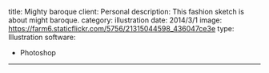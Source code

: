 title: Mighty baroque
client: Personal
description: This fashion sketch is about might baroque.
category: illustration
date: 2014/3/1
image: https://farm6.staticflickr.com/5756/21315044598_436047ce3e
type: Illustration
software:
- Photoshop
---
